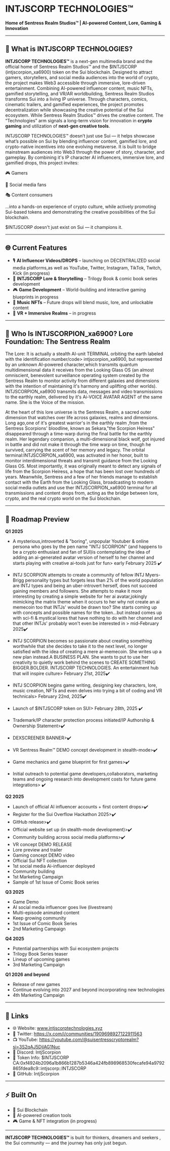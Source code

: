 # INTJSCORP TECHNOLOGIES™

**Home of Sentress Realm Studios™ | AI-powered Content, Lore, Gaming & Innovation**

---

## 🔹 What is INTJSCORP TECHNOLOGIES?

**INTJSCORP TECHNOLOGIES™** is a next-gen multimedia brand and the official home of Sentress Realm Studios™ and the $INTJSCORP (intjscorpion_xa6900) token on the Sui blockchain. Designed to attract gamers, storytellers, and social media audiences into the world of crypto, the project makes Web3 accessible through immersive, lore-driven entertainment. Combining AI-powered influencer content, music NFTs, gamified storytelling, and VR/AR worldbuilding, Sentress Realm Studios transforms Sui into a living IP universe. Through characters, comics, cinematic trailers, and gamified experiences, the project promotes decentralization while showcasing the creative potential of the Sui ecosystem. While Sentress Realm Studios™ drives the creative content. The “Technologies” arm signals a long-term vision for innovation in **crypto gaming** and utilization of **next-gen creative tools**.

INTJSCORP TECHNOLOGIES™  doesn’t just use Sui — it helps showcase what’s possible on Sui by blending influencer content, gamified lore, and crypto-native incentives into one evolving metaverse. It is built to bridge mainstream audiences into Web3 through the power of story, character, and gameplay. By combining it's IP character AI influencers, immersive lore, and gamified drops, this project invites:

🎮 Gamers

📱 Social media fans

🎭 Content consumers 

...into a hands-on experience of crypto culture, while actively promoting Sui-based tokens and demonstrating the creative possibilities of the Sui blockchain.

$INTJSCORP doesn't just exist on Sui — it champions it.


---

## 🌐 Current Features

- 🎙️ **AI Influencer Videos/DROPS** – launching on DECENTRALIZED social media platforms,as well as YouTube, 
      Twitter, Instagram, TikTok, Twitch, Kick (in progress)
- 📖 **INTJSCORP Lore & Storytelling** – Trilogy Book & comic book series development
- 🎮 **Game Development** – World-building and interactive gaming blueprints in progress
- 🎵 **Music NFTs** – Future drops will blend music, lore, and unlockable content
- 🌌 **VR + Immersive Realms** – in progress

---

## 🧠 Who Is INTJSCORPION_xa6900? Lore Foundation: The Sentress Realm 


The Lore: It is actually a stealth AI-unit TERMINAL orbiting the earth labeled with the identification number/code> intjscorpion_xa6900, but represented by an unknown AI-powered character,which transmits quantum multidimensional data it receives from the Looking Glass OS (an almost omniscient, benevolent surveillance operating system created by the Sentress Realm to monitor activity from different galaxies and dimensions with the intention of maintaining it's harmony and uplifting other worlds). INTJSCORPION_xa6900 transmits data, messages and video transmissions to the earthly realm, delivered by it's Ai-VOICE AVATAR AGENT of the same name. She is the Voice of the mission.

At the heart of this lore universe is the Sentress Realm, a sacred outer dimension that watches over life across galaxies, realms and dimensions. Long ago,one of it's greatest warrior's in the earthly realm ,from the Sentress Scorpions' bloodline, known as Sekara,"the Scorpion Heiress" disappeared through a time-warp during the final battle for the earthly realm. Her legendary companion, a multi-dimensional black wolf, got injured in battle and did not make it through the time warp on time, though he survived, carrying the scent of her memory and legacy. The orbital terminal:INTJSCORPION_xa6900, was activated in her honor, built to monitor interdimensional threats and transmit guidance from the Looking Glass OS. Most importantly, it was originally meant to detect any signals of life from the Scorpion Heiress, a hope that has been lost over hundreds of years. Meanwhile, Sentress and a few of her friends manage to establish contact with the Earth from the Looking Glass, broadcasting to modern social media outlets and use ther INTJSCORPION_xa6900 terminal for all transmissions and content drops from, acting as the bridge between lore, crypto, and the real crypto world on the Sui blockchain.

---

## 📍 Roadmap Preview

**Q1 2025**

- A mysterious,introverted & "boring", unpopular Youtuber & online persona who goes by the pen name "INTJ SCORPION" (and happens to be a crypto enthusiast and fan of SUI)is contemplating the idea of adding an ai-generated avatar version of herself to her channel and starts playing with creative ai-tools just for fun> early February 2025 ✔️
  
- INTJ SCORPION attempts to create a community of fellow INTJ Myers-Brigg personality types but forgets less than 2% of the world population are INTJ types and being an uber-introvert herself, does not succeed gaining members and followers. She attempts to make it more interesting by creating a simple website for her ai avatar,jokingly mimicking the matrix theme when it occurs to her why not create an ai memecoin too that INTJs' would be drawn too? She starts coming up with concepts and possible names for the token...but instead comes up with sci-fi & mystical lores that have nothing to do with her channel and that other INTJs' probably won't even be interested in > mid-February 2025✔️
  
- INTJ SCORPION becomes so passionate about creating something worthwhile that she decides to take it to the next level, no longer satisfied with the idea of creating a mere ai-memecoin. She writes up a new plan instead.A BUSINESS PLAN. She wants to put to use her creativity to quietly work behind the scenes to CREATE SOMETHING BIGGER.BOLDER. INTJSCORP TECHNOLOGIES.
An entertainment hub that will inspire culture> February 21st, 2025✔️

- INTJ SCORPION begins game writing, designing key characters, lore, music creation, NFTs and even delves into trying a bit 
 of coding and VR technicals> February 22nd, 2025✔️

- Launch of $INTJSCORP token on SUI> February 28th, 2025 ✔️
  
- Trademark/IP character protection process initiated/IP Authorship & Ownership Statement>✔️

- DEXSCREENER BANNER>✔️

- VR Sentress Realm™ DEMO concept development in stealth-mode>✔️

- Game mechanics and game blueprint for first games>✔️
  
- Initial outreach to potential game developers,collaborators, marketing teams and ongoing research into development costs for future game integrations> ✔️


  

**Q2 2025**

- Launch of official AI influencer accounts + first content drops>✔️
- Register for the Sui Overflow Hackathon 2025>✔️
- GitHub release>✔️
- Official website set up (in stealth-mode development)>✔️
- Community building across social media platforms>✔️
- VR concept DEMO RELEASE
- Lore preview and trailer
- Gaming concept DEMO video
- Official Sui NFT collection
- 1st social media Ai-influencer deployed
- Community building
- 1st Marketing Campaign
- Sample of 1st Issue of Comic Book series
  
  
**Q3 2025**
- Game Demo
- AI social media influencer goes live (livestream)
- Multi-episode animated content
- Keep growing community
- 1st Issue of Comic Book Series
- 2nd Marketing Campaign


**Q4 2025**
- Potential partnerships with Sui ecosystem projects
- Trilogy Book Series teaser
- Lineup of upcoming games
- 3rd Marketing Campaign


**Q1 2026 and beyond**
- Release of new games
- Continue evolving into 2027 and beyond incorporating new technologies
- 4th Marketing Campaign

  

---

## 🔗 Links

- 🌐 Website: www.intjscorptechnologies.xyz
- 🧠 Twitter: https://x.com/i/communities/1909698927122911563
- 📺 YouTube: https://youtube.com/@suisentresscryptorealm?si=3S2qAJ5DjlAG1Nuc
- 💬 Discord: IntjScorpion
- 🧬 Token Info: $INTJSCORP 
                  CA:0xf4924b2096a1b866b1287b5346a424fb898968530fecafe94a9792865fdea8c9::intjscorp::INTJSCORP
- 🔧 GitHub: IntjScorpion

---

## ⚡ Built On
- 🧠 Sui Blockchain
- 🧠 AI-powered creation tools
- 🎮 Game & NFT integration (in progress)

---

**INTJSCORP TECHNOLOGIES™** is built for thinkers, dreamers and seekers , the Sui community —  and the journey has only just begun.


